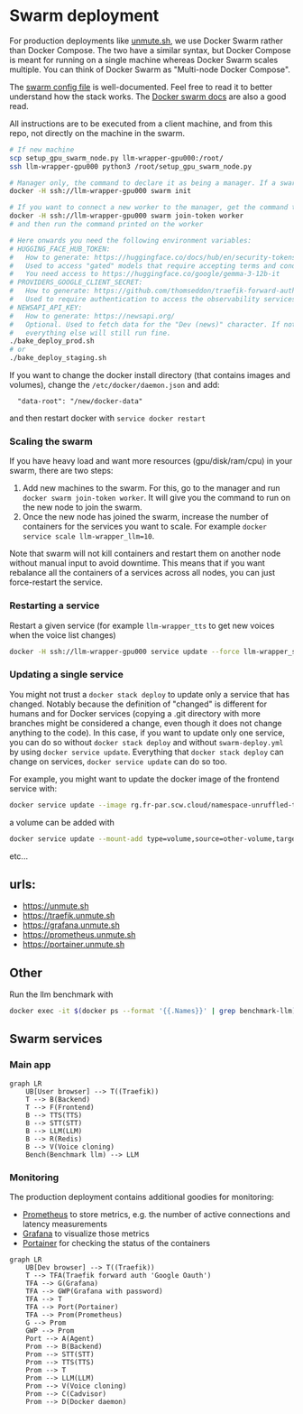# Swarm deployment

For production deployments like [unmute.sh](https://unmute.sh), we use Docker Swarm rather than Docker Compose.
The two have a similar syntax, but Docker Compose is meant for running on a single machine whereas Docker Swarm scales multiple. You can think of Docker Swarm as "Multi-node Docker Compose".

The [swarm config file](./swarm-deploy.yml) is well-documented. Feel free to read it to better understand how the stack works. The [Docker swarm docs](https://docs.docker.com/engine/swarm/) are also a good read.

All instructions are to be executed from a client machine, and from this repo, not directly on the machine in the swarm.

```bash
# If new machine
scp setup_gpu_swarm_node.py llm-wrapper-gpu000:/root/
ssh llm-wrapper-gpu000 python3 /root/setup_gpu_swarm_node.py

# Manager only, the command to declare it as being a manager. If a swarm is already up, you don't need it.
docker -H ssh://llm-wrapper-gpu000 swarm init

# If you want to connect a new worker to the manager, get the command to run by doing
docker -H ssh://llm-wrapper-gpu000 swarm join-token worker
# and then run the command printed on the worker

# Here onwards you need the following environment variables:
# HUGGING_FACE_HUB_TOKEN:
#   How to generate: https://huggingface.co/docs/hub/en/security-tokens
#   Used to access "gated" models that require accepting terms and conditions.
#   You need access to https://huggingface.co/google/gemma-3-12b-it
# PROVIDERS_GOOGLE_CLIENT_SECRET:
#   How to generate: https://github.com/thomseddon/traefik-forward-auth?tab=readme-ov-file#google
#   Used to require authentication to access the observability services such as Grafana and Traefik.
# NEWSAPI_API_KEY:
#   How to generate: https://newsapi.org/
#   Optional. Used to fetch data for the "Dev (news)" character. If not provided,
#   everything else will still run fine.
./bake_deploy_prod.sh
# or
./bake_deploy_staging.sh
```

If you want to change the docker install directory (that contains images and volumes), change the `/etc/docker/daemon.json` and add:

```
  "data-root": "/new/docker-data"
```

and then restart docker with `service docker restart`

### Scaling the swarm

If you have heavy load and want more resources (gpu/disk/ram/cpu) in your swarm, there are two steps:
1) Add new machines to the swarm. For this, go to the manager and run `docker swarm join-token worker`. It will give you the command to run on the new node to join the swarm.
2) Once the new node has joined the swarm, increase the number of containers for the services you want to scale. For example `docker service scale llm-wrapper_llm=10`.

Note that swarm will not kill containers and restart them on another node without manual input to avoid downtime. This means that if you want rebalance all the containers of a services across all nodes, you can just force-restart the service.

### Restarting a service
Restart a given service (for example `llm-wrapper_tts` to get new voices when the voice list changes)

```bash
docker -H ssh://llm-wrapper-gpu000 service update --force llm-wrapper_something
```

### Updating a single service
You might not trust a `docker stack deploy` to update only a service that has changed. Notably because the definition
of "changed" is different for humans and for Docker services (copying a .git directory with more branches might be considered
a change, even though it does not change anything to the code). In this case, if you want to update only one service, you can do so without `docker stack deploy` and without `swarm-deploy.yml` by using `docker service update`. Everything that `docker stack deploy` can change on services, `docker service update` can do so too.

For example, you might want to update the docker image of the frontend service with:
```bash
docker service update --image rg.fr-par.scw.cloud/namespace-unruffled-tereshkova/llm-wrapper-frontend:latest --with-registry-auth llm-wrapper_frontend
```
a volume can be added with
```bash
docker service update --mount-add type=volume,source=other-volume,target=/somewhere-else llm-wrapper_frontend
```
etc...

## urls:
* <https://unmute.sh>
* <https://traefik.unmute.sh>
* <https://grafana.unmute.sh>
* <https://prometheus.unmute.sh>
* <https://portainer.unmute.sh>

## Other

Run the llm benchmark with

```bash
docker exec -it $(docker ps --format '{{.Names}}' | grep benchmark-llm) bash /run_bench.sh
```


## Swarm services

### Main app

```mermaid
graph LR
    UB[User browser] --> T((Traefik))
    T --> B(Backend)
    T --> F(Frontend)
    B --> TTS(TTS)
    B --> STT(STT)
    B --> LLM(LLM)
    B --> R(Redis)
    B --> V(Voice cloning)
    Bench(Benchmark llm) --> LLM
```

### Monitoring

The production deployment contains additional goodies for monitoring:
- [Prometheus](https://prometheus.io/) to store metrics, e.g. the number of active connections and latency measurements
- [Grafana](https://grafana.com/) to visualize those metrics
- [Portainer](https://www.portainer.io/) for checking the status of the containers

```mermaid
graph LR
    UB[Dev browser] --> T((Traefik))
    T --> TFA(Traefik forward auth 'Google Oauth')
    TFA --> G(Grafana)
    TFA --> GWP(Grafana with password)
    TFA --> T
    TFA --> Port(Portainer)
    TFA --> Prom(Prometheus)
    G --> Prom
    GWP --> Prom
    Port --> A(Agent)
    Prom --> B(Backend)
    Prom --> STT(STT)
    Prom --> TTS(TTS)
    Prom --> T
    Prom --> LLM(LLM)
    Prom --> V(Voice cloning)
    Prom --> C(Cadvisor)
    Prom --> D(Docker daemon)
```